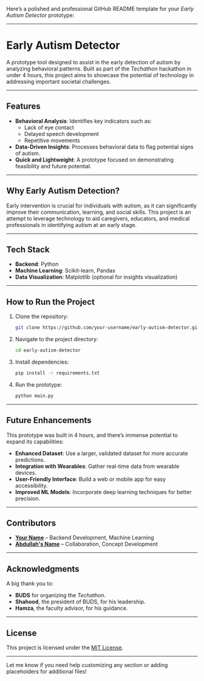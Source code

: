 Here’s a polished and professional GitHub README template for your *Early Autism Detector* prototype:

---

# Early Autism Detector  
A prototype tool designed to assist in the early detection of autism by analyzing behavioral patterns. Built as part of the *Techathon* hackathon in under 4 hours, this project aims to showcase the potential of technology in addressing important societal challenges.  

---

## Features  
- **Behavioral Analysis**: Identifies key indicators such as:  
  - Lack of eye contact  
  - Delayed speech development  
  - Repetitive movements  
- **Data-Driven Insights**: Processes behavioral data to flag potential signs of autism.  
- **Quick and Lightweight**: A prototype focused on demonstrating feasibility and future potential.  

---

## Why Early Autism Detection?  
Early intervention is crucial for individuals with autism, as it can significantly improve their communication, learning, and social skills. This project is an attempt to leverage technology to aid caregivers, educators, and medical professionals in identifying autism at an early stage.  

---

## Tech Stack  
- **Backend**: Python  
- **Machine Learning**: Scikit-learn, Pandas  
- **Data Visualization**: Matplotlib (optional for insights visualization)  

---

## How to Run the Project  
1. Clone the repository:  
   ```bash  
   git clone https://github.com/your-username/early-autism-detector.git  
   ```  

2. Navigate to the project directory:  
   ```bash  
   cd early-autism-detector  
   ```  

3. Install dependencies:  
   ```bash  
   pip install -r requirements.txt  
   ```  

4. Run the prototype:  
   ```bash  
   python main.py  
   ```  

---

## Future Enhancements  
This prototype was built in 4 hours, and there’s immense potential to expand its capabilities:  
- **Enhanced Dataset**: Use a larger, validated dataset for more accurate predictions.  
- **Integration with Wearables**: Gather real-time data from wearable devices.  
- **User-Friendly Interface**: Build a web or mobile app for easy accessibility.  
- **Improved ML Models**: Incorporate deep learning techniques for better precision.  

---

## Contributors  
- **[Your Name](https://linkedin.com/in/your-profile)** – Backend Development, Machine Learning  
- **[Abdullah's Name](https://linkedin.com/in/abdullah-profile)** – Collaboration, Concept Development  

---

## Acknowledgments  
A big thank you to:  
- **BUDS** for organizing the *Techathon*.  
- **Shahood**, the president of BUDS, for his leadership.  
- **Hamza**, the faculty advisor, for his guidance.  

---

## License  
This project is licensed under the [MIT License](LICENSE).  

---

Let me know if you need help customizing any section or adding placeholders for additional files!
